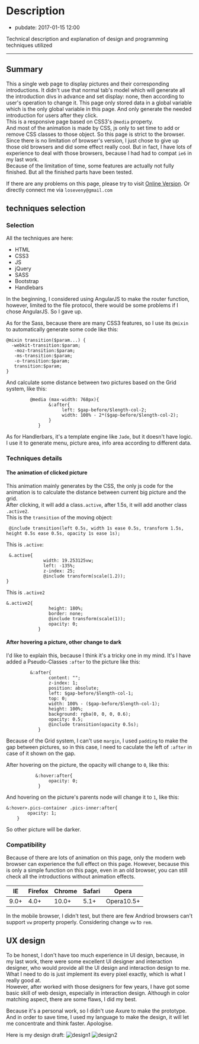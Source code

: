 # Description

- pubdate: 2017-01-15 12:00

Technical description and explanation of design and programming techniques utilized

----------------

## Summary
This a single web page to display pictures and their corresponding introductions. It didn't use that normal tab's model which will generate all the introduction divs in advance and set display: none, then according to user's operation to change it. This page only stored data in a global variable which is the only global variable in this page. And only generate the needed introduction for users after they click.  
This is a responsive page based on CSS3's `@media` property.  
And most of the animation is made by CSS, js only to set time to add or remove CSS classes to those object. So this page is strict to the browser.  
Since there is no limitation of browser's version, I just chose to give up those old browsers and did some effect really cool. But in fact, I have lots of experience to deal with those browsers, because I had had to compat `ie6` in my last work.  
Because of the limitation of time, some features are actually not fully finished. But all the finished parts have been tested.

If there are any problems on this page, please try to visit [Online Version](http://kioo.cn/portfolio/works/test_for_cucumber_Neal/src/index.html).
Or directly connect me via `loseveny@gmail.com`

## techniques selection

### Selection
All the techniques are here:

- HTML
- CSS3
- JS
- jQuery
- SASS
- Bootstrap
- Handlebars

In the beginning, I considered using AngularJS to make the router function, however, limited to the file protocol, there would be some problems if I chose AngularJS. So I gave up.  

As for the Sass, because there are many CSS3 features, so I use its `@mixin` to automatically generate some code like this:

```
@mixin transition($param...) {
  -webkit-transition:$param;
   -moz-transition:$param;
   -ms-transition:$param;
   -o-transition:$param;
   transition:$param;
}
```
And calculate some distance between two pictures based on the Grid system, like this:
```
         @media (max-width: 768px){
                &:after{
                     left: $gap-before/$length-col-2;
                     width: 100% - 2*($gap-before/$length-col-2);
                }
            }
```

As for Handlerbars, it's a template engine like `Jade`, but it doesn't have logic.  
I use it to generate menu, picture area, info area according to different data.  

### Techniques details
#### The animation of clicked picture
This animation mainly generates by the CSS, the only js code for the animation is to calculate the distance between current big picture and the grid.  
After clicking, it will add a class`.active`, after 1.5s, it will add another class `.active2`.  
This is the `transition` of the moving object:
```
 @include transition(left 0.5s, width 1s ease 0.5s, transform 1.5s, height 0.5s ease 0.5s, opacity 1s ease 1s);
```
This is `.active`:
```
 &.active{
              width: 19.253125vw;
              left: -135%;
              z-index: 25;
              @include transform(scale(1.2));
}
```
This is `.active2`
```
&.active2{
                height: 180%;
                border: none;
                @include transform(scale(1));
                opacity: 0;
            }
```
#### After hovering a picture, other change to dark
I'd like to explain this, because I think it's a tricky one in my mind. It's I have added a Pseudo-Classes `:after` to the picture like this:
```
         &:after{
                content: "";
                z-index: 1;
                position: absolute;
                left: $gap-before/$length-col-1;
                top: 0;
                width: 100% - ($gap-before/$length-col-1);
                height: 100%;
                background: rgba(0, 0, 0, 0.6);
                opacity: 0.5;
                @include transition(opacity 0.5s);
            }
```
Because of the Grid system, I can't use `margin`, I used `padding` to make the gap between pictures, so in this case, I need to caculate the left of `:after` in case of it shown on the gap.  

After hovering on the picture, the opacity will change to `0`, like this:
```
           &:hover:after{
                opacity: 0;
            }
```
And hovering on the picture's parents node will change it to `1`, like this:
```
&:hover>.pics-container .pics-inner:after{
        opacity: 1;
    }
```
So other picture will be darker.
### Compatibility
Because of there are lots of animation on this page, only the modern web browser can experience the full effect on this page.
However, because this is only a simple function on this page, even in an old browser, you can still check all the introductions without animation effects.

IE  |Firefox|Chrome|Safari|Opera
----|----------|-----------|-------|--------
9.0+ | 4.0+  | 10.0+ | 5.1+ | Opera10.5+

In the mobile browser, I didn't test, but there are few Andriod browsers can't support `vw` property properly.  Considering change `vw` to `rem`.

## UX design
To be honest, I don't have too much experience in UI design, because, in my last work, there were some excellent UI designer and interaction designer, who would provide all the UI design and interaction design to me. What I need to do is just implement its every pixel exactly, which is what I really good at.  
However, after worked with those designers for few years, I have got some basic skill of web design, especially in interaction design.   Although in color matching aspect, there are some flaws, I did my best.  

Because it's a personal work, so I didn't use Axure to make the prototype. And in order to save time, I used my language to make the design, it will let me concentrate and think faster.  Apologise.  

Here is my design draft:
![design1](img/design1.jpg)
![design2](img/design2.jpg)